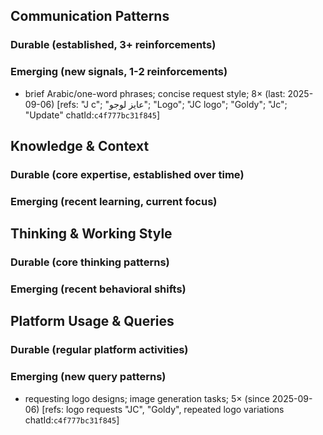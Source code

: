 ## Communication Patterns
### Durable (established, 3+ reinforcements)

### Emerging (new signals, 1-2 reinforcements)
- brief Arabic/one-word phrases; concise request style; 8× (last: 2025-09-06) [refs: "J c"; "عايز لوجو"; "Logo"; "JC logo"; "Goldy"; "Jc"; "Update" chatId:`c4f777bc31f845`]

## Knowledge & Context
### Durable (core expertise, established over time)

### Emerging (recent learning, current focus)

## Thinking & Working Style
### Durable (core thinking patterns)

### Emerging (recent behavioral shifts)

## Platform Usage & Queries
### Durable (regular platform activities)

### Emerging (new query patterns)
- requesting logo designs; image generation tasks; 5× (since 2025-09-06) [refs: logo requests "JC", "Goldy", repeated logo variations chatId:`c4f777bc31f845`]